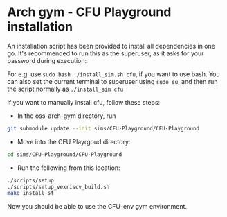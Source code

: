 # Arch gym - CFU Playground installation

An installation script has been provided to install all dependencies in one go. It's recommended to run this as the superuser, as it asks for your password during execution:

For e.g. use ```sudo bash ./install_sim.sh cfu```, if you want to use bash. You can also set the current terminal to superuser using ```sudo su```, and then run the script normally as ```./install_sim cfu```

If you want to manually install cfu, follow these steps:
- In the oss-arch-gym directory, run 
```sh
git submodule update --init sims/CFU-Playground/CFU-Playground
```

- Move into the CFU Playrgoud directory:
```sh 
cd sims/CFU-Playground/CFU-Playground
```
- Run the following from this location:
```sh
./scripts/setup
./scripts/setup_vexriscv_build.sh
make install-sf
```
Now you should be able to use the CFU-env gym environment.